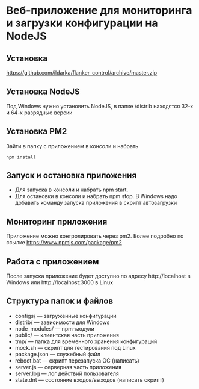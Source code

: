 # Веб-приложение для мониторинга и загрузки конфигурации на NodeJS

## Установка
https://github.com/ildarka/flanker_control/archive/master.zip

## Установка NodeJS
Под Windows нужно установить NodeJS, в папке /distrib находятся 32-х и 64-х разрядные версии

## Установка PM2
Зайти в папку с приложением в консоли и набрать 
```
npm install
```

## Запуск и остановка приложения
+ Для запуска в консоли и набрать npm start.
+ Для остановки в консоли и набрать npm stop.
В Windows надо добавить команду запуска приложения в скрипт автозагрузки

## Мониторинг приложения
Приложение можно контролировать через pm2. 
Более подробно по ссылке https://www.npmjs.com/package/pm2

## Работа с приложением
После запуска приложение будет доступно по адресу http://localhost в Windows
или http://localhost:3000 в Linux

## Структура папок и файлов
+ configs/ — загруженные конфигурации
+ distrib/ — зависимости для Windows
+ node_modules/ — npm-модули
+ public/ — клиентская часть приложения
+ tmp/ — папка для временного хранения конфигураций
+ mock.sh — скрипт для тестирования под Linux
+ package.json — служебный файл
+ reboot.bat — скрипт перезапуска ОС (написать)
+ server.js — серверная часть приложения
+ server.log — лог действий пользователя
+ state.dnt — состояние входов/выходов (написать скрипт)
